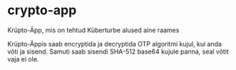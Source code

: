 # crypto-app
Krüpto-Äpp, mis on tehtud Küberturbe alused aine raames

Krüpto-Äppis saab encryptida ja decryptida OTP algoritmi kujul, kui anda võti ja sisend.
Samuti saab sisendi SHA-512 base64 kujule panna, seal võtit vaja ei ole.
